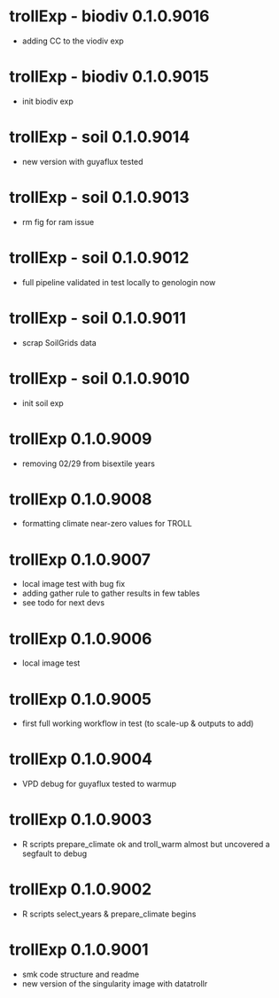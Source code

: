 # trollExp - biodiv 0.1.0.9016

-   adding CC to the viodiv exp

# trollExp - biodiv 0.1.0.9015

-   init biodiv exp

# trollExp - soil 0.1.0.9014

-   new version with guyaflux tested

# trollExp - soil 0.1.0.9013

-   rm fig for ram issue

# trollExp - soil 0.1.0.9012

-   full pipeline validated in test locally to genologin now

# trollExp - soil 0.1.0.9011

-   scrap SoilGrids data

# trollExp - soil 0.1.0.9010

-   init soil exp

# trollExp 0.1.0.9009

-   removing 02/29 from bisextile years

# trollExp 0.1.0.9008

-   formatting climate near-zero values for TROLL

# trollExp 0.1.0.9007

-   local image test with bug fix
-   adding gather rule to gather results in few tables
-   see todo for next devs

# trollExp 0.1.0.9006

-   local image test

# trollExp 0.1.0.9005

-   first full working workflow in test (to scale-up & outputs to add)

# trollExp 0.1.0.9004

-   VPD debug for guyaflux tested to warmup

# trollExp 0.1.0.9003

-   R scripts prepare_climate ok and troll_warm almost but uncovered a segfault to debug

# trollExp 0.1.0.9002

-   R scripts select_years & prepare_climate begins

# trollExp 0.1.0.9001

-   smk code structure and readme
-   new version of the singularity image with datatrollr
